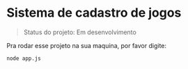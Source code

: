 <h1>Sistema de cadastro de jogos</h1>

>Status do projeto: Em desenvolvimento

Pra rodar esse projeto na sua maquina, por favor digite:

```
node app.js
```
